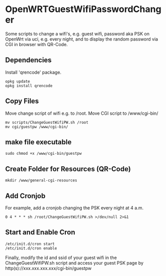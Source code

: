 # OpenWRTGuestWifiPasswordChanger
Some scripts to change a wifi's, e.g. guest wifi, password aka PSK on OpenWrt via uci, e.g. every night, and to display the random password via CGI in browser with QR-Code.

## Dependencies
Install 'qrencode' package.
```
opkg update
opkg install qrencode
```
## Copy Files
Move change script of wifi e.g. to /root. Move CGI script to /www/cgi-bin/

```
mv scripts/ChangeGuestWifiPW.sh /root
mv cgi/guestpw /www/cgi-bin/
```

## make file executable
```
sudo chmod +x /www/cgi-bin/guestpw
```

## Create Folder for Resources (QR-Code)
```
mkdir /www/general-cgi-resources
```
## Add Cronjob
For example, add a cronjob changing the PSK every night at 4 a.m.
```
0 4 * * * sh /root/ChangeGuestWifiPW.sh >/dev/null 2>&1
```

## Start and Enable Cron
```
/etc/init.d/cron start
/etc/init.d/cron enable
```

Finally, modify the id and ssid of your guest wifi in the ChangeGuestWifiPW.sh script and access your guest PSK page by http(s)://xxx.xxx.xxx.xxx/cgi-bin/guestpw
